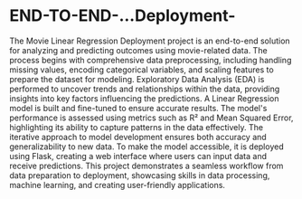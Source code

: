 # END-TO-END-...Deployment-
The Movie Linear Regression Deployment project is an end-to-end solution for analyzing and predicting outcomes using movie-related data. The process begins with comprehensive data preprocessing, including handling missing values, encoding categorical variables, and scaling features to prepare the dataset for modeling. Exploratory Data Analysis (EDA) is performed to uncover trends and relationships within the data, providing insights into key factors influencing the predictions.
A Linear Regression model is built and fine-tuned to ensure accurate results. The model's performance is assessed using metrics such as R² and Mean Squared Error, highlighting its ability to capture patterns in the data effectively. The iterative approach to model development ensures both accuracy and generalizability to new data.
To make the model accessible, it is deployed using Flask, creating a web interface where users can input data and receive predictions. This project demonstrates a seamless workflow from data preparation to deployment, showcasing skills in data processing, machine learning, and creating user-friendly applications.
